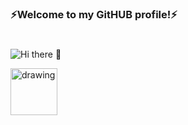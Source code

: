 ### ⚡Welcome to my GitHUB profile!⚡ 
# 
![Hi there 👋](https://s27389.pcdn.co/wp-content/uploads/2019/12/top-5-data-science-strategy-predictions-2020-1024x440.jpeg)

<a href="https://www.kaggle.com/nikitababkin/"><img src="https://res.cloudinary.com/importdata/image/upload/v1595012924/kaggle_ksaktb.png" alt="drawing" width="75"/>
<!--
**Vandraren/Vandraren** is a ✨ _special_ ✨ repository because its `README.md` (this file) appears on your GitHub profile.

Here are some ideas to get you started:

- 🔭 I’m currently working on ...
- 🌱 I’m currently learning ...
- 👯 I’m looking to collaborate on ...
- 🤔 I’m looking for help with ...
- 💬 Ask me about ...
- 📫 How to reach me: ...
- 😄 Pronouns: ...
- ⚡ Fun fact: ...
-->
